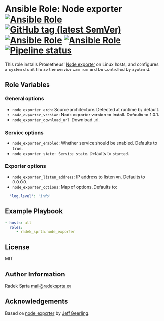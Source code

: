 # Ansible Role: Node exporter [![Ansible Role](https://img.shields.io/ansible/role/50834)](https://galaxy.ansible.com/radek_sprta/node_exporter) [![GitHub tag (latest SemVer)](https://img.shields.io/github/v/tag/radek-sprta/ansible-role-node-exporter)](https://gitlab.com/radek-sprta/ansible-role-node-exporter/-/tags) [![Ansible Role](https://img.shields.io/ansible/role/d/50834)](https://galaxy.ansible.com/radek_sprta/node_exporter) [![Ansible Role](https://img.shields.io/ansible/quality/50834)](https://galaxy.ansible.com/radek_sprta/node_exporter) [![Pipeline status](https://gitlab.com/radek-sprta/ansible-role-node-exporter/badges/master/pipeline.svg)](https://gitlab.com/radek-sprta/ansible-role-node-exporter/commits/master)

This role installs Prometheus' [Node exporter](https://github.com/prometheus/node_exporter) on Linux hosts, and configures a systemd unit file so the service can run and be controlled by systemd.

## Role Variables

### General options

- `node_exporter_arch`: Source architecture. Detected at runtime by default.
- `node_exporter_version`: Node exporter version to install. Defaults to 1.0.1.
- `node_exporter_download_url`: Download url.

### Service options

- `node_exporter_enabled`: Whether service should be enabled. Defaults to `true`.
- `node_exporter_state: Service state`. Defaults to `started`.

### Exporter options

- `node_exporter_listen_address`: IP address to listen on. Defaults to 0.0.0.0.
- `node_exporter_options`: Map of options. Defaults to:

```yaml
  'log.level': 'info'
```

## Example Playbook

```yaml
- hosts: all
  roles:
     - radek_sprta.node_exporter
```

## License

MIT

## Author Information

Radek Sprta <mail@radeksprta.eu>

## Acknowledgements

Based on [node\_exporter](https://github.com/geerlingguy/ansible-role-node_exporter.git) by [Jeff Geerling](https://github.com/geerlingguy/).
